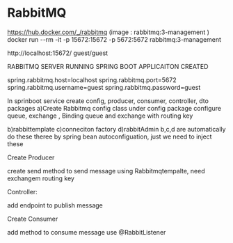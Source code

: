 # RabbitMQ

https://hub.docker.com/_/rabbitmq	(image  : rabbitmq:3-management )
docker run  --rm  -it -p 15672:15672 -p 5672:5672 rabbitmq:3-management

http://localhost:15672/
guest/guest


RABBITMQ SERVER  RUNNING
SPRING BOOT APPLICAITON  CREATED

spring.rabbitmq.host=localhost
spring.rabbitmq.port=5672
spring.rabbitmq.username=guest
spring.rabbitmq.password=guest


In sprinboot  service
create   config, producer, consumer, controller, dto  packages
a)Create  Rabbitmq config class under config package
configure   queue, exchange , Binding  queue  and exchange with routing key

b)rabbittemplate
c)conneciton factory
d)rabbitAdmin
b,c,d  are automatically  do  these theree by  spring bean autoconfiguation, just we need to inject these

Create  Producer

create send method to send message using   Rabbitmqtempalte,  need  exchangem routing key


Controller:

add endpoint to  publish  message

Create Consumer

add method to consume message use  @RabbitListener



